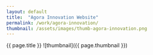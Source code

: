 ```yaml
---
layout: default
title:  "Agora Innovation Website"
permalink: /work/agora-innovation/
thumbnail: /assets/images/thumb-agora-innovation.png
---
```


{{ page.title }}
![thumbnail]({{ page.thumbnail }})